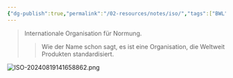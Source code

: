 ```yaml
---
{"dg-publish":true,"permalink":"/02-resources/notes/iso/","tags":["BWL","ISO"],"noteIcon":"","updated":"2024-08-27T22:46:57.000+02:00"}
---
```


>Internationale Organisation für Normung.
>>Wie der Name schon sagt, es ist eine Organisation, die Weltweit Produkten standardisiert.

![ISO-20240819141658862.png](/img/user/02%20-%20RESOURCES/Files/IMG/ISO-20240819141658862.png)